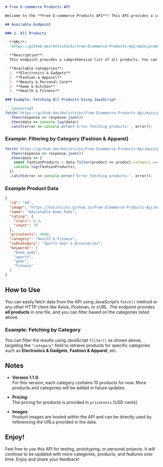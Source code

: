 ```md
# Free E-commerce Products API

Welcome to the **Free E-commerce Products API**! This API provides a collection of sample e-commerce product data, categorized into different product groups. You can use this data for your projects, testing, or prototyping.

## Available Endpoint

### 1. All Products

- **URL**:  
  `https://github.dev/Kolzsticks/Free-Ecommerce-Products-Api/main/products.json`

- **Description**:  
  This endpoint provides a comprehensive list of all products. You can access a wide range of categories, and for **version 1.1.0**, we have **10 products per category**. You can filter the products based on category using JavaScript array methods.

- **Available Categories**:
  1. **Electronics & Gadgets**
  2. **Fashion & Apparel**
  3. **Beauty & Personal Care**
  4. **Home & Kitchen**
  5. **Health & Fitness**

### Example: Fetching All Products Using JavaScript

```javascript
fetch('https://github.dev/Kolzsticks/Free-Ecommerce-Products-Api/main/products.json')
  .then(response => response.json())
  .then(data => console.log(data))
  .catch(error => console.error('Error fetching products:', error));
```

### Example: Filtering by Category (Fashion & Apparel)

```javascript
fetch('https://github.dev/Kolzsticks/Free-Ecommerce-Products-Api/main/products.json')
  .then(response => response.json())
  .then(data => {
    const fashionProducts = data.filter(product => product.category === "Fashion & Apparel");
    console.log(fashionProducts);
  })
  .catch(error => console.error('Error fetching products:', error));
```

### Example Product Data

```json
{
  "id": "50",
  "image": "https://kolzsticks.github.io/Free-Ecommerce-Products-Api/main/images/product/knee-pads.jpg",
  "name": "Adjustable Knee Pads",
  "rating": {
    "stars": 4.3,
    "count": 70
  },
  "priceCents": 4000,
  "category": "Health & Fitness",
  "subCategory": "Sports Gear & Accessories",
  "keywords": [
    "knee pads",
    "sports",
    "gear",
    "fitness"
  ]
}
```

## How to Use

You can easily fetch data from the API using JavaScript’s `fetch()` method or any other HTTP client like Axios, Postman, or cURL. The endpoint provides **all products** in one file, and you can filter based on the categories listed above.

### Example: Fetching by Category

You can filter the results using JavaScript `filter()` as shown above, targeting the `"category"` field to retrieve products for specific categories such as **Electronics & Gadgets**, **Fashion & Apparel**, etc.

## Notes

- **Version 1.1.0**:  
  For this version, each category contains 10 products for now. More products and categories will be added in future updates.

- **Pricing**:  
  The pricing for products is provided in `priceCents` (USD cents).

- **Images**:  
  Product images are hosted within the API and can be directly used by referencing the URLs provided in the data.

## Enjoy!

Feel free to use this API for testing, prototyping, or personal projects. It will continue to be updated with more categories, products, and features over time. Enjoy and share your feedback!
```
